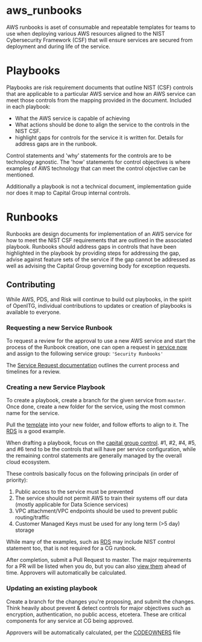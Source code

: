 # aws_runbooks
AWS runbooks is aset of consumable and repeatable templates for teams to use when deploying various AWS resources aligned to the NIST Cybersecurity Framework (CSF) that will ensure services are secured from deployment and during life of the service.

# Playbooks
Playbooks are risk requirement documents that outline NIST (CSF) controls that are applicable to a particular AWS service and how an AWS service can meet those controls from the mapping provided in the document. Included in each playbook:

 - What the AWS service is capable of achieving
 - What actions should be done to align the service to the controls in the NIST CSF. 
 - highlight gaps for controls for the service it is written for. Details for address gaps are in the runbook. 
 
Control statements and 'why' statements for the controls are to be technology agnostic. The 'how' statements for control objectives is where examples of AWS technology that can meet the control objective can be mentioned. 

Additionally a playbook is not a technical document, implementation guide nor does it map to Capital Group internal controls.   

# Runbooks
Runbooks are design documents for implementation of an AWS service for how to meet the NIST CSF requirements that are outlined in the associated playbook. Runbooks should address gaps in controls that have been highlighted in the playbook by providing steps for addressing the gap, advise against feature sets of the service if the gap cannot be addressed as well as advising the Capital Group governing body for exception requests. 

## Contributing
While AWS, PDS, and Risk will continue to build out playbooks, in the spirit of OpenITG, individual contributions to updates or creation of playbooks is available to everyone. 

### Requesting a new Service Runbook
To request a review for the approval to use a new AWS service and start the process of the Runbook creation, one can open a request in [service now](https://now/) and assign to the following service group: `'Security Runbooks'`

The [Service Request documentation](/SERVICE_REQUEST_PROCESS.md) outlines the current process and timelines for a review.

### Creating a new Service Playbook
To create a playbook, create a branch for the given service from `master`. Once done, create a new folder for the service, using the most common name for the service. 

Pull the [template](/template/AWS_PS_RUNBOOK.md) into your new folder, and follow efforts to align to it. The [RDS](/rds/RUNBOOK.md) is a good example.

When drafting a playbook, focus on the [capital group control](/template/AWS_PS_RUNBOOK.md#capital-group-control-statements). #1, #2, #4, #5, and #6 tend to be the controls that will have per service configuration, while the remaining control statements are generally managed by the overall cloud ecosystem. 

These controls basically focus on the following principals (in order of priority):
1. Public access to the service must be prevented
1. The service should not permit AWS to train their systems off our data (mostly applicable for Data Science services)
1. VPC attachment/VPC endpoints should be used to prevent public routing/traffic
1. Customer Managed Keys must be used for any long term (>5 day) storage

While many of the examples, such as [RDS](/rds/RUNBOOK.md) may include NIST control statement too, that is not required for a CG runbook.

After completion, submit a Pull Request to master. The major requirements for a PR will be listed when you do, but you can also [view them](/PULL_REQUEST_TEMPLATE.md) ahead of time. Approvers will automatically be calculated. 

### Updating an existing playbook
Create a branch for the changes you're proposing, and submit the changes. Think heavily about prevent & detect controls for major objectives such as encryption, authentication, no public access, etcetera. These are critical components for any service at CG being approved. 

Approvers will be automatically calculated, per the [CODEOWNERS](/CODEOWNERS) file

